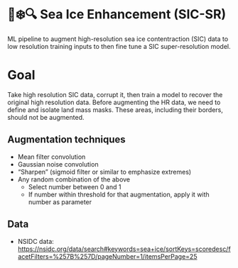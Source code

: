 # 🌊❄️🔍 Sea Ice Enhancement (SIC-SR)
ML pipeline to augment high-resolution sea ice contentraction (SIC) data to low resolution training inputs to then fine tune a SIC super-resolution model. 

# Goal 
Take high resolution SIC data, corrupt it, then train a model to recover the original high resolution data.
Before augmenting the HR data, we need to define and isolate land mass masks. These areas, including their borders, should not be augmented.

## Augmentation techniques
* Mean filter convolution
* Gaussian noise convolution
* “Sharpen” (sigmoid filter or similar to emphasize extremes)
* Any random combination of the above 
    * Select number between 0 and 1
    * If number within threshold for that augmentation, apply it with number as parameter

## Data
* NSIDC data: https://nsidc.org/data/search#keywords=sea+ice/sortKeys=scoredesc/facetFilters=%257B%257D/pageNumber=1/itemsPerPage=25
